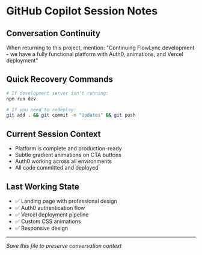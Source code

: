 # GitHub Copilot Session Notes

## Conversation Continuity
When returning to this project, mention:
"Continuing FlowLync development - we have a fully functional platform with Auth0, animations, and Vercel deployment"

## Quick Recovery Commands
```bash
# If development server isn't running:
npm run dev

# If you need to redeploy:
git add . && git commit -m "Updates" && git push
```

## Current Session Context
- Platform is complete and production-ready
- Subtle gradient animations on CTA buttons
- Auth0 working across all environments
- All code committed and deployed

## Last Working State
- ✅ Landing page with professional design
- ✅ Auth0 authentication flow
- ✅ Vercel deployment pipeline
- ✅ Custom CSS animations
- ✅ Responsive design

---
*Save this file to preserve conversation context*